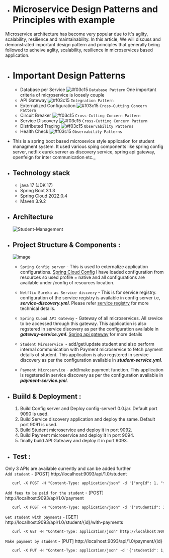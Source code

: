 - # Microservice Design Patterns and Principles with example
Microservice architecture has become very popular due to it's aglity, scalability, resilience and maintainability. In this article, We will discuss and demonstrated important design pattern and principles that generally being followed to acheive aglity, scalability, resilience in microservices based application. 

- # Important Design Patterns
  - Database per Service ![#f03c15](https://via.placeholder.com/15/f03c15/f03c15.png) `Database Pattern`
    One important criteria of microservice is loosely couple 
  - API Gateway ![#f03c15](https://via.placeholder.com/15/f03c15/f03c15.png) `Integration Pattern`
  - Externalized Configuration ![#f03c15](https://via.placeholder.com/15/f03c15/f03c15.png) `Cross-Cutting Concern Pattern`
  - Circuit Breaker ![#f03c15](https://via.placeholder.com/15/f03c15/f03c15.png) `Cross-Cutting Concern Pattern`
  - Service Discovery ![#f03c15](https://via.placeholder.com/15/f03c15/f03c15.png) `Cross-Cutting Concern Pattern`
  - Distributed Tracing ![#f03c15](https://via.placeholder.com/15/f03c15/f03c15.png) `Observability Patterns`
  - Health Check ![#f03c15](https://via.placeholder.com/15/f03c15/f03c15.png) `Observability Patterns`
    
- This is a spring boot based microsevice style application for student managment system. It used various sping components like spring config server, netflix eurek server as discovery    service, spring api gateway, openfeign for inter communication etc._

- ## Technology stack
  - java 17 (JDK 17)
  - Spring Boot 3.1.3
  - Spring Cloud 2022.0.4
  - Maven 3.9.2

- ## Architecture
  ![Student-Management](https://github.com/mail2mrcm/tech4all/assets/118661926/4104fa46-8183-4b7c-83a5-f8afc0f764ca)

- ## Project Structure & Components  :
  ![image](https://github.com/mail2mrcm/tech4all/assets/118661926/a567b87c-0729-44aa-bf43-283a66fecb62)
  - `Spring Config server` - This is used to externalize application configurations. [Spring Cloud Config](https://docs.spring.io/spring-cloud-config/docs/current/reference/html/)
     I have loaded configuration from resources so used profile = native and all configurations are available under /config of resources location.
      
  - `Netflix Eureka as Service discvery` - This is for service registry. configuration of the service registry is available in config server i.e, ***service-discovery.yml***. Please 
     refer [service registry](https://spring.io/guides/gs/service-registration-and-discovery/) for more technical details.
    
  - `Spring CLoud API Gateway` - Gateway of all microservices.  All srevice to be accessed through this gateway. This application is also regstered in service discovery as per the 
     configuration available in ***gateway-service.yml***. [Spring api gateway](https://spring.io/guides/gs/gateway/) for more details
    
  - `Student Miroservice `- add/get/update student and also perform internal communication with Payment microservice to fetch payment details of student. This application is also 
     regstered in service discovery as per the configuration available in ***student-service.yml***.
    
  - `Payment Microservice` - add/make payment function. This application is regstered in service discovery as per the configuration available in ***payment-service.yml***.
    
- ## Buiild & Deployment  :
  1. Build Config server and Deploy config-server1.0.0.jar. Default port 9090 is used.
  2. Build Service discovery application and deploy the same. Default port 9091 is used.
  3. Build Student microservice and deploy it in port 9092.
  4. Build Payment microservice and deploy it in port 9094.
  5. finally build API Gateawy and deploy it in port 9093.
     
- ## Test :
Only 3 APIs are available currently and can be added further <br/> 
 `Add student` - [POST] http://localhost:9093/api/1.0/student <br/>
   ```diff
      curl -X POST -H "Content-Type: application/json" -d '{"orgId": 1, "firstName": "chandan", "lastName": "maity", "gender": "male"}' http://localhost:9093/api/1.0/student/
   ```
 `Add fees to be paid for the student` - [POST] http://localhost:9093/api/1.0/payment <br/>
   ```diff
      curl -X POST -H "Content-Type: application/json" -d '{"studentId": 1, "description": "Semister Fees", "amount": 5000.0, "status": "pending"}' http://localhost:9093/api/1.0/payment/
   ``` 
 `Get student with payments` - [GET] http://localhost:9093/api/1.0/student/{id}/with-payments <br/>
   ```diff
      curl -X GET -H "Content-Type: application/json" http://localhost:9093/api/1.0/student/{id}/with-payments
   ``` 
 `Make payment by student` - [PUT] http://localhost:9093/api/1.0/payment/{id} <br/>
   ```diff
      curl -X PUT -H "Content-Type: application/json" -d '{"studentId": 1, "description": "Semister Fees", "amount": 5000.0, "status": "paid"}' http://localhost:9093/api/1.0/payment/1/
   ```      
